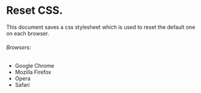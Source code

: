 # Reset CSS.

This document saves a css stylesheet which is used to reset the default one on each browser.

###### Browsers:
- Google Chrome
- Mozilla Firefox
- Opera
- Safari
